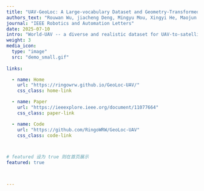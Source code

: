 ```yaml
---
title: "UAV-GeoLoc: A Large-vocabulary Dataset and Geometry-Transformed Method for UAV Geo-Localization"
authors_text: "Rouwan Wu, jiacheng Deng, Mingyu Mou, Xingyi He, Maojun Zhang, Yu Liu, **Shen Yan†**"
journal: "IEEE Robotics and Automation Letters"
date: 2025-07-10
intro: "World-UAV -- a diverse and realistic dataset for UAV-to-satellite geo-localization, UAVPlace -- a transformation-invariant retrieval method that significantly improves performance under extreme viewpoint variations."
weight: 3
media_icon:
  type: "image"
  src: "demo_small.gif"
  
links:

  - name: Home
    url: "https://ringowrw.github.io/GeoLoc-UAV/"
    css_class: home-link

  - name: Paper
    url: "https://ieeexplore.ieee.org/document/11077664"
    css_class: paper-link

  - name: Code
    url: "https://github.com/RingoWRW/GeoLoc-UAV"
    css_class: code-link



# featured 设为 true 则在首页展示
featured: true



---
```


